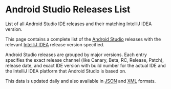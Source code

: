 <!-- Copyright 2000-2025 JetBrains s.r.o. and other contributors. Use of this source code is governed by the Apache 2.0 license that can be found in the LICENSE file. -->

# Android Studio Releases List

<link-summary>List of all Android Studio IDE releases and their matching IntelliJ IDEA version.</link-summary>

This page contains a complete list of the [Android Studio](android_studio.md) releases with the relevant [IntelliJ IDEA](idea.md) release version specified.

Android Studio releases are grouped by major versions.
Each entry specifies the exact release channel (like Canary, Beta, RC, Release, Patch), release date, and exact IDE version with build number for the actual IDE and the IntelliJ IDEA platform that Android Studio is based on.

This data is updated daily and also available in [JSON](https://jb.gg/android-studio-releases-list.json) and [XML](https://jb.gg/android-studio-releases-list.xml) formats.

<include from="android_studio_releases.md" element-id="releases_table"></include>

